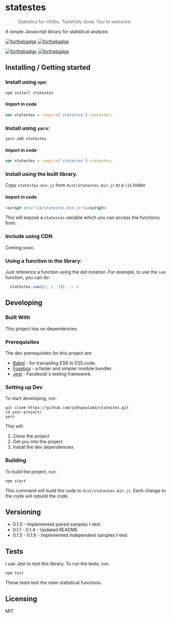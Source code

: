 # statestes
> Statistics for n00bs. Tastefully done. You're welcome.

A simple Javascript library for statistical analysis

[![forthebadge](http://forthebadge.com/images/badges/powered-by-electricity.svg)](http://forthebadge.com)
[![forthebadge](http://forthebadge.com/images/badges/gluten-free.svg)](http://forthebadge.com)

[![forthebadge](http://forthebadge.com/images/badges/uses-js.svg)](http://forthebadge.com)
[![forthebadge](http://forthebadge.com/images/badges/built-with-resentment.svg)](http://forthebadge.com)

## Installing / Getting started

### Install using `npm`:

```shell
npm install statestes
```

#### Import in code

```javascript
var statestes = require('statestes').statestes;
```

### Install using `yarn`:

```shell
yarn add statestes
```

#### Import in code

```javascript
var statestes = require('statestes').statestes;
```

### Install using the built library.

Copy `statestes.min.js` from `dist/statestes.min.js` to a `lib` folder.

#### Import in code
```html
<script src="lib/statestes.min.js"></script>
```

This will expose a `statestes` variable which you can access the functions from.

### Include using CDN

Coming soon.

### Using a function in the library:

Just reference a function using the dot notation.
For example, to use the `sum` function, you can do:

```javascript
  statestes.sum([1, 2, 3]); // 6
```

## Developing

### Built With
This project has no dependencies.

### Prerequisites
The dev prerequisites for this project are:

- [Babel](https://babeljs.io/) - for transpiling ES6 to ES5 code.
- [Fusebox](http://fuse-box.org/) - a faster and simpler module bundler.
- [Jest](https://facebook.github.io/jest/) - Facebook's testing framework.

### Setting up Dev

To start developing, run:

```shell
git clone https://github.com/johnpaulada/statestes.git
cd your-project/
yarn
```

This will:
1. Clone the project
2. Get you into the project
3. Install the dev dependencies

### Building

To build the project, run:

```shell
npm start
```

This command will build the code to `dist/statestes.min.js`.
Each change to the code will rebuild the code.

## Versioning

- 0.1.0 - Implemented paired samples t-test
- 0.1.1 - 0.1.4 - Updated README
- 0.1.5 - 0.1.6 - Implemented independent samples t-test

## Tests

I use Jest to test this library. To run the tests, run:

```shell
npm test
```

These tests test the main statistical functions.

## Licensing
MIT
